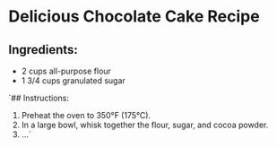 # Delicious Chocolate Cake Recipe

## Ingredients:
- 2 cups all-purpose flour
- 1 3/4 cups granulated sugar

`## Instructions:
1. Preheat the oven to 350°F (175°C).
2. In a large bowl, whisk together the flour, sugar, and cocoa powder.
3. ...`
